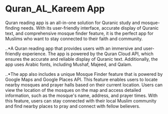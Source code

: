 # Quran_AL_Kareem App

Quran reading app is an all-in-one solution for Quranic study and mosque-finding needs. With its user-friendly interface, accurate display of Quranic text, and comprehensive mosque finder feature, it is the perfect app for Muslims who want to stay connected to their faith and community.

..*A Quran reading app that provides users with an immersive and user-friendly experience. The app is powered by the Quran Cloud API, which ensures the accurate and reliable display of Quranic text. Additionally, the app uses Arabic fonts, including Mushaf, Majeed, and Qalam.

..*The app also includes a unique Mosque Finder feature that is powered by Google Maps and Google Places API. This feature enables users to locate nearby mosques and prayer halls based on their current location. Users can view the location of the mosques on the map and access detailed information, such as the mosque's name, address, and prayer times. With this feature, users can stay connected with their local Muslim community and find nearby places to pray and connect with fellow believers.
